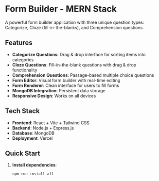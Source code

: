 # Form Builder - MERN Stack

A powerful form builder application with three unique question types: Categorize, Cloze (fill-in-the-blanks), and Comprehension questions.

## Features

- **Categorize Questions**: Drag & drop interface for sorting items into categories
- **Cloze Questions**: Fill-in-the-blank questions with drag & drop functionality
- **Comprehension Questions**: Passage-based multiple choice questions
- **Form Editor**: Visual form builder with real-time editing
- **Form Renderer**: Clean interface for users to fill forms
- **MongoDB Integration**: Persistent data storage
- **Responsive Design**: Works on all devices

## Tech Stack

- **Frontend**: React + Vite + Tailwind CSS
- **Backend**: Node.js + Express.js
- **Database**: MongoDB
- **Deployment**: Vercel

## Quick Start

1. **Install dependencies**:
   ```bash
   npm run install-all